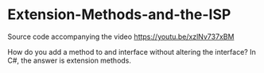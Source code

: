 # Extension-Methods-and-the-ISP
Source code accompanying the video https://youtu.be/xzlNv737xBM

How do you add a method to and interface without altering the interface? In C#, the answer is extension methods.

